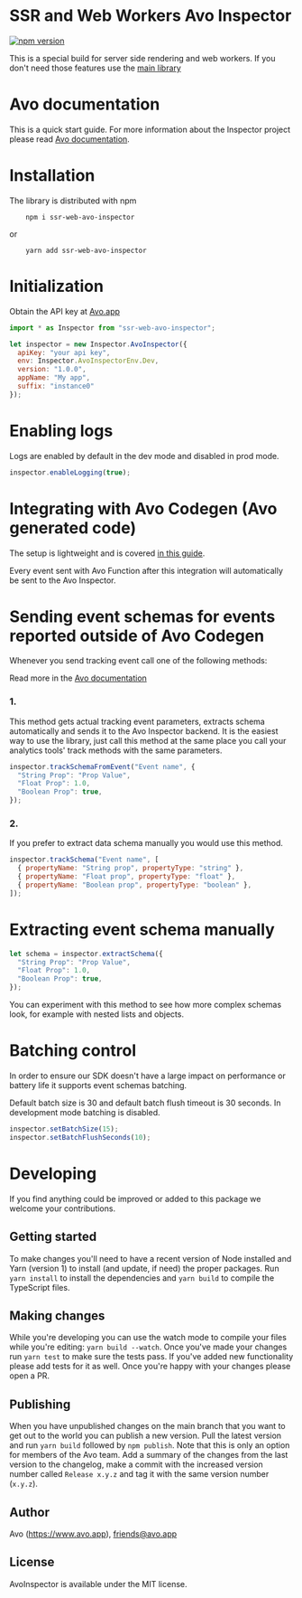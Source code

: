 # SSR and Web Workers Avo Inspector

[![npm version](https://badge.fury.io/js/ssr-web-avo-inspector.svg)](https://badge.fury.io/js/ssr-web-avo-inspector)

This is a special build for server side rendering and web workers. If you don't need those features use the [main library](https://github.com/avohq/js-avo-inspector)

# Avo documentation

This is a quick start guide.
For more information about the Inspector project please read [Avo documentation](https://www.avo.app/docs/implementation/inspector/sdk/web).

# Installation

The library is distributed with npm

```
    npm i ssr-web-avo-inspector
```

or

```
    yarn add ssr-web-avo-inspector
```

# Initialization

Obtain the API key at [Avo.app](https://www.avo.app/welcome)

```javascript
import * as Inspector from "ssr-web-avo-inspector";

let inspector = new Inspector.AvoInspector({
  apiKey: "your api key",
  env: Inspector.AvoInspectorEnv.Dev,
  version: "1.0.0",
  appName: "My app",
  suffix: "instance0"
});
```

# Enabling logs

Logs are enabled by default in the dev mode and disabled in prod mode.

```javascript
inspector.enableLogging(true);
```

# Integrating with Avo Codegen (Avo generated code)

The setup is lightweight and is covered [in this guide](https://www.avo.app/docs/implementation/start-using-inspector-with-avo-functions).

Every event sent with Avo Function after this integration will automatically be sent to the Avo Inspector.

# Sending event schemas for events reported outside of Avo Codegen

Whenever you send tracking event call one of the following methods:

Read more in the [Avo documentation](https://www.avo.app/docs/implementation/devs-101#inspecting-events)

### 1.

This method gets actual tracking event parameters, extracts schema automatically and sends it to the Avo Inspector backend.
It is the easiest way to use the library, just call this method at the same place you call your analytics tools' track methods with the same parameters.

```javascript
inspector.trackSchemaFromEvent("Event name", {
  "String Prop": "Prop Value",
  "Float Prop": 1.0,
  "Boolean Prop": true,
});
```

### 2.

If you prefer to extract data schema manually you would use this method.

```javascript
inspector.trackSchema("Event name", [
  { propertyName: "String prop", propertyType: "string" },
  { propertyName: "Float prop", propertyType: "float" },
  { propertyName: "Boolean prop", propertyType: "boolean" },
]);
```

# Extracting event schema manually

```javascript
let schema = inspector.extractSchema({
  "String Prop": "Prop Value",
  "Float Prop": 1.0,
  "Boolean Prop": true,
});
```

You can experiment with this method to see how more complex schemas look, for example with nested lists and objects.

# Batching control

In order to ensure our SDK doesn't have a large impact on performance or battery life it supports event schemas batching.

Default batch size is 30 and default batch flush timeout is 30 seconds.
In development mode batching is disabled.

```javascript
inspector.setBatchSize(15);
inspector.setBatchFlushSeconds(10);
```

# Developing

If you find anything could be improved or added to this package we welcome your contributions. 

## Getting started

To make changes you'll need to have a recent version of Node installed and Yarn (version 1) to install (and update, if need) the proper packages. Run `yarn install` to install the dependencies and `yarn build` to compile the TypeScript files. 

## Making changes

While you're developing you can use the watch mode to compile your files while you're editing: `yarn build --watch`. Once you've made your changes run `yarn test` to make sure the tests pass. If you've added new functionality please add tests for it as well. Once you're happy with your changes please open a PR.

## Publishing

When you have unpublished changes on the main branch that you want to get out to the world you can publish a new version. Pull the latest version and run `yarn build` followed by `npm publish`. Note that this is only an option for members of the Avo team. Add a summary of the changes from the last version to the changelog, make a commit with the increased version number called `Release x.y.z` and tag it with the same version number (`x.y.z`). 

## Author

Avo (https://www.avo.app), friends@avo.app

## License

AvoInspector is available under the MIT license.
